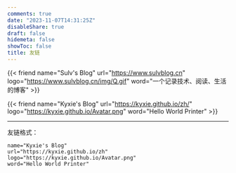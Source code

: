 ```yaml
---
comments: true
date: "2023-11-07T14:31:25Z"
disableShare: true
draft: false
hidemeta: false
showToc: false
title: 友链
---
```


<div class="friend">

{{< friend name="Sulv's Blog" url="https://www.sulvblog.cn" logo="https://www.sulvblog.cn/img/Q.gif" word="一个记录技术、阅读、生活的博客" >}}


</div>

<div class="friend">

{{< friend name="Kyxie's Blog" url="https://kyxie.github.io/zh/" logo="https://kyxie.github.io/Avatar.png" word="Hello World Printer" >}}


</div>


----
友链格式：
```
name="Kyxie's Blog"
url="https://kyxie.github.io/zh"
logo="https://kyxie.github.io/Avatar.png"
word="Hello World Printer"
```